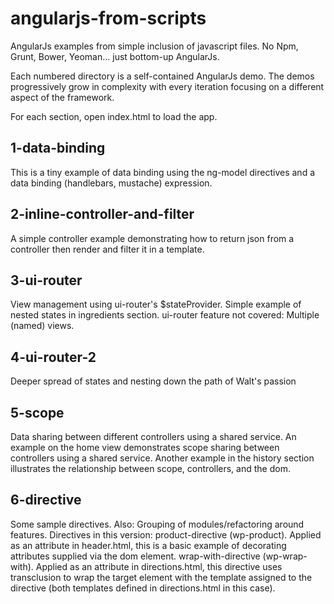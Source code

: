 angularjs-from-scripts
======================

AngularJs examples from simple inclusion of javascript files. No Npm, Grunt, Bower, Yeoman...
 just bottom-up AngularJs.

Each numbered directory is a self-contained AngularJs demo. The demos progressively grow in
complexity with every iteration focusing on a different aspect of the framework.

For each section, open index.html to load the app.

1-data-binding
--------------

This is a tiny example of data binding using the ng-model directives and a data binding
(handlebars, mustache) expression.

2-inline-controller-and-filter
------------------------------

A simple controller example demonstrating how to return json from a controller then render
and filter it in a template.

3-ui-router
-----------

View management using ui-router's $stateProvider. Simple example of nested states in
ingredients section. ui-router feature not covered: Multiple (named) views.

4-ui-router-2
-------------

Deeper spread of states and nesting down the path of Walt's passion

5-scope
-------

Data sharing between different controllers using a shared service. An example on the home view
demonstrates scope sharing between controllers using a shared service. Another example in the
history section illustrates the relationship between scope, controllers, and the dom.


6-directive
-----------

Some sample directives. Also: Grouping of modules/refactoring around features.
Directives in this version:
product-directive (wp-product). Applied as an attribute in header.html, this is a basic example
of decorating attributes supplied via the dom element.
wrap-with-directive (wp-wrap-with). Applied as an attribute in directions.html, this directive
uses transclusion to wrap the target element with the template assigned to the directive (both
templates defined in directions.html in this case).
